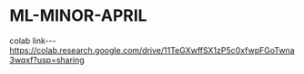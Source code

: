# ML-MINOR-APRIL

colab link---https://colab.research.google.com/drive/11TeGXwffSX1zP5c0xfwpFGoTwna3wqxf?usp=sharing
